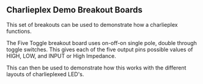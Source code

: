 ## Charlieplex Demo Breakout Boards

This set of breakouts can be used to demonstrate how a charlieplex functions. 

The Five Toggle breakout board uses on-off-on single pole, double through toggle switches. This gives each of the five output pins possible values of HIGH, LOW, and INPUT or High Impedance. 

This can then be used to demonstrate how this works with the different layouts of charlieplexed LED's.


